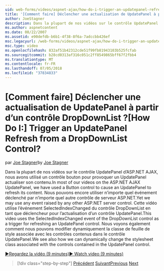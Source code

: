 ```yaml
---
uid: web-forms/videos/aspnet-ajax/how-do-i-trigger-an-updatepanel-refresh-from-a-dropdownlist-control
title: '[Comment faire] Déclencher une actualisation de UpdatePanel à partir d’un contrôle DropDownList ? | Microsoft Docs'
author: JoeStagner
description: Dans la plupart de nos vidéos sur le contrôle UpdatePanel d’ASP.NET AJAX, nous avons utilisé un contrôle bouton pour provoquer un UpdatePanel actualiser son contenu. Nous pouvons encore utiliser n’importe quel événement...
ms.author: aspnetcontent
ms.date: 08/22/2007
ms.assetid: e90defdb-b6b1-4f38-8f6a-7adccbb426ef
msc.legacyurl: /web-forms/videos/aspnet-ajax/how-do-i-trigger-an-updatepanel-refresh-from-a-dropdownlist-control
msc.type: video
ms.openlocfilehash: 832af51b42312cde51f99fb81943103b525fcfab
ms.sourcegitcommit: b28cd0313af316c051c2ff8549865bff67f2fbb4
ms.translationtype: MT
ms.contentlocale: fr-FR
ms.lasthandoff: 07/05/2018
ms.locfileid: "37834833"
---
```

<a name="how-do-i-trigger-an-updatepanel-refresh-from-a-dropdownlist-control"></a><span data-ttu-id="bf8da-105">[Comment faire] Déclencher une actualisation de UpdatePanel à partir d’un contrôle DropDownList ?</span><span class="sxs-lookup"><span data-stu-id="bf8da-105">[How Do I:] Trigger an UpdatePanel Refresh from a DropDownList Control?</span></span>
====================
<span data-ttu-id="bf8da-106">par [Joe Stagner](https://github.com/JoeStagner)</span><span class="sxs-lookup"><span data-stu-id="bf8da-106">by [Joe Stagner](https://github.com/JoeStagner)</span></span>

<span data-ttu-id="bf8da-107">Dans la plupart de nos vidéos sur le contrôle UpdatePanel d’ASP.NET AJAX, nous avons utilisé un contrôle bouton pour provoquer un UpdatePanel actualiser son contenu.</span><span class="sxs-lookup"><span data-stu-id="bf8da-107">In most of our videos on the ASP.NET AJAX UpdatePanel, we have used a Button control to cause an UpdatePanel to refresh its content.</span></span> <span data-ttu-id="bf8da-108">Nous pouvons encore utiliser n’importe quel événement déclenché par n’importe quel autre contrôle de serveur ASP.NET.</span><span class="sxs-lookup"><span data-stu-id="bf8da-108">Yet we may use any event raised by any other ASP.NET server control.</span></span> <span data-ttu-id="bf8da-109">Cette vidéo utilise l’événement SelectedIndexChanged du contrôle DropDownList en tant que déclencheur pour l’actualisation d’un contrôle UpdatePanel.</span><span class="sxs-lookup"><span data-stu-id="bf8da-109">This video uses the SelectedIndexChanged event of the DropDownList control as a trigger for refreshing an UpdatePanel control.</span></span> <span data-ttu-id="bf8da-110">Nous voyons également comment nous pouvons modifier dynamiquement la classe de feuille de style associée avec les contrôles contenus dans le contrôle UpdatePanel.</span><span class="sxs-lookup"><span data-stu-id="bf8da-110">We see also how we can dynamically change the stylesheet class associated with the controls contained in the UpdatePanel control.</span></span>

[<span data-ttu-id="bf8da-111">&#9654;Regardez la vidéo (9 minutes)</span><span class="sxs-lookup"><span data-stu-id="bf8da-111">&#9654; Watch video (9 minutes)</span></span>](https://channel9.msdn.com/Blogs/ASP-NET-Site-Videos/how-do-i-trigger-an-updatepanel-refresh-from-a-dropdownlist-control)

> [!div class="step-by-step"]
> <span data-ttu-id="bf8da-112">[Précédent](how-do-i-implement-the-persistent-communications-pattern-using-web-services.md)
> [Suivant](how-do-i-create-an-aspnet-ajax-extender-from-scratch.md)</span><span class="sxs-lookup"><span data-stu-id="bf8da-112">[Previous](how-do-i-implement-the-persistent-communications-pattern-using-web-services.md)
[Next](how-do-i-create-an-aspnet-ajax-extender-from-scratch.md)</span></span>
